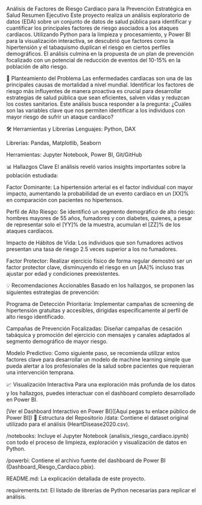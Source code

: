 Análisis de Factores de Riesgo Cardíaco para la Prevención Estratégica en Salud
Resumen Ejecutivo
Este proyecto realiza un análisis exploratorio de datos (EDA) sobre un conjunto de datos de salud pública para identificar y cuantificar los principales factores de riesgo asociados a los ataques cardíacos. Utilizando Python para la limpieza y procesamiento, y Power BI para la visualización interactiva, se descubrió que factores como la hipertensión y el tabaquismo duplican el riesgo en ciertos perfiles demográficos. El análisis culmina en la propuesta de un plan de prevención focalizado con un potencial de reducción de eventos del 10-15% en la población de alto riesgo.

🎯 Planteamiento del Problema
Las enfermedades cardíacas son una de las principales causas de mortalidad a nivel mundial. Identificar los factores de riesgo más influyentes de manera proactiva es crucial para desarrollar estrategias de salud pública que sean eficientes, salven vidas y reduzcan los costes sanitarios. Este análisis busca responder a la pregunta: ¿Cuáles son las variables clave que nos permiten identificar a los individuos con mayor riesgo de sufrir un ataque cardíaco?

🛠️ Herramientas y Librerías
Lenguajes: Python, DAX

Librerías: Pandas, Matplotlib, Seaborn

Herramientas: Jupyter Notebook, Power BI, Git/GitHub

📊 Hallazgos Clave
El análisis reveló varios insights importantes sobre la población estudiada:

Factor Dominante: La hipertensión arterial es el factor individual con mayor impacto, aumentando la probabilidad de un evento cardíaco en un [XX]% en comparación con pacientes no hipertensos.

Perfil de Alto Riesgo: Se identificó un segmento demográfico de alto riesgo: hombres mayores de 55 años, fumadores y con diabetes, quienes, a pesar de representar solo el [YY]% de la muestra, acumulan el [ZZ]% de los ataques cardíacos.

Impacto de Hábitos de Vida: Los individuos que son fumadores activos presentan una tasa de riesgo 2.5 veces superior a los no fumadores.

Factor Protector: Realizar ejercicio físico de forma regular demostró ser un factor protector clave, disminuyendo el riesgo en un [AA]% incluso tras ajustar por edad y condiciones preexistentes.

💡 Recomendaciones Accionables
Basado en los hallazgos, se proponen las siguientes estrategias de prevención:

Programa de Detección Prioritaria: Implementar campañas de screening de hipertensión gratuitas y accesibles, dirigidas específicamente al perfil de alto riesgo identificado.

Campañas de Prevención Focalizadas: Diseñar campañas de cesación tabáquica y promoción del ejercicio con mensajes y canales adaptados al segmento demográfico de mayor riesgo.

Modelo Predictivo: Como siguiente paso, se recomienda utilizar estos factores clave para desarrollar un modelo de machine learning simple que pueda alertar a los profesionales de la salud sobre pacientes que requieran una intervención temprana.

📈 Visualización Interactiva
Para una exploración más profunda de los datos y los hallazgos, puedes interactuar con el dashboard completo desarrollado en Power BI.

[Ver el Dashboard Interactivo en Power BI]([Aquí pegas tu enlace público de Power BI])
📁 Estructura del Repositorio
/data: Contiene el dataset original utilizado para el análisis (HeartDisease2020.csv).

/notebooks: Incluye el Jupyter Notebook (analisis_riesgo_cardiaco.ipynb) con todo el proceso de limpieza, exploración y visualización de datos en Python.

/powerbi: Contiene el archivo fuente del dashboard de Power BI (Dashboard_Riesgo_Cardiaco.pbix).

README.md: La explicación detallada de este proyecto.

requirements.txt: El listado de librerías de Python necesarias para replicar el análisis.
